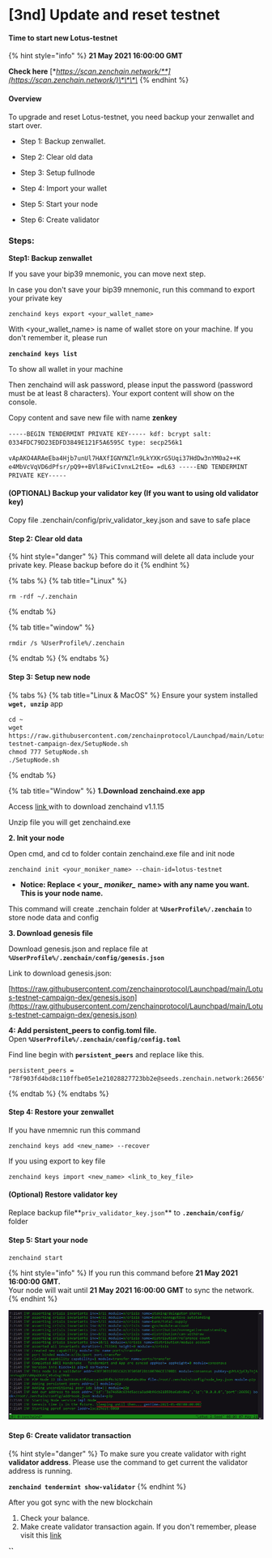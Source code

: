 # \[3nd\] Update and reset testnet



#### Time to start new Lotus-testnet

{% hint style="info" %}
**21 May 2021 16:00:00 GMT**

**Check here** [**https://scan.zenchain.network/**](https://scan.zenchain.network/)\*\*\*\*
{% endhint %}

#### Overview <a id="download-the-genesis-file"></a>

To upgrade and reset Lotus-testnet, you need backup your zenwallet and start over.  

+ Step 1: Backup zenwallet.

+ Step 2: Clear old data

+ Step 3: Setup fullnode

+ Step 4: Import your wallet

+ Step 5: Start your node 

+ Step 6: Create validator

### Steps:

**Step1: Backup zenwallet**

If you save your bip39 mnemonic, you can move next step.

In case you don't save your bip39 mnemonic, run this command to export your private key

```text
zenchaind keys export <your_wallet_name>
```

With &lt;your\_wallet\_name&gt; is name of wallet store on your machine. If you don't remember it, please run 

**`zenchaind keys list`** 

To show all wallet in your machine

Then zenchaind will ask password, please input the password \(password must be at least 8 characters\). Your export content will show on the console. 

Copy content and save new file with name **zenkey**

`-----BEGIN TENDERMINT PRIVATE KEY----- kdf: bcrypt salt: 0334FDC79D23EDFD3849E121F5A6595C type: secp256k1`

`vApAKO4ARAeEba4Hjb7unUl7HAXfIGNYNZln9LkYXKrG5Uqi37HdDw3nYM0a2++K e4MbVcVqVD6dPfsr/pQ9++BVl8FwiCIvnxL2tEo= =dL63 -----END TENDERMINT PRIVATE KEY-----`

#### \(OPTIONAL\) Backup your validator key \(If you want to using old validator key\) <a id="download-the-genesis-file"></a>

Copy file .zenchain/config/priv\_validator\_key.json and save to safe place

#### Step 2: Clear old data <a id="download-the-genesis-file"></a>

{% hint style="danger" %}
This command will delete all data include your private key. Please backup before do it
{% endhint %}

{% tabs %}
{% tab title="Linux" %}
```text
rm -rdf ~/.zenchain
```
{% endtab %}

{% tab title="window" %}
```text
rmdir /s %UserProfile%/.zenchain
```
{% endtab %}
{% endtabs %}



#### Step 3: Setup new node

{% tabs %}
{% tab title="Linux & MacOS" %}
Ensure your system installed **`wget, unzip`** app

```text
cd ~
wget https://raw.githubusercontent.com/zenchainprotocol/Launchpad/main/Lotus-testnet-campaign-dex/SetupNode.sh
chmod 777 SetupNode.sh
./SetupNode.sh
```
{% endtab %}

{% tab title="Window" %}
**1.Download zenchaind.exe app**

Access [link ](https://raw.githubusercontent.com/zenchainprotocol/Launchpad/main/build/v1.1.5/build-windows-amd64.zip)with to download zenchaind v1.1.15

Unzip file you will get zenchaind.exe

**2. Init your node**

Open cmd, and cd to folder contain zenchaind.exe file and init node

```text
zenchaind init <your_moniker_name> --chain-id=lotus-testnet
```

* **Notice: Replace &lt; your\_** _**moniker\_**_ **name&gt; with any name you want. This is your node name.** 

This command will create .zenchain folder at **`%UserProfile%/.zenchain`** to store node data and config

**3. Download genesis file**

Download genesis.json and replace file at **`%UserProfile%/.zenchain/config/genesis.json`**

Link to download genesis.json: 

[https://raw.githubusercontent.com/zenchainprotocol/Launchpad/main/Lotus-testnet-campaign-dex/genesis.json](https://raw.githubusercontent.com/zenchainprotocol/Launchpad/main/Lotus-testnet-campaign-dex/genesis.json)

**4: Add persistent\_peers to config.toml file.**   
Open **`%UserProfile%/.zenchain/config/config.toml`**

 Find line begin with **`persistent_peers`** and replace like this. 

```text
persistent_peers = "78f903fd4bd8c110ffbe05e1e21028827723bb2e@seeds.zenchain.network:26656"
```
{% endtab %}
{% endtabs %}

#### Step 4: Restore your zenwallet  <a id="download-the-genesis-file"></a>

If you have nmemnic run this command

```text
zenchaind keys add <new_name> --recover
```

If you using export to key file 

```text
zenchaind keys import <new_name> <link_to_key_file>
```

#### \(Optional\) Restore validator key

Replace backup file**`priv_validator_key.json`** to **`.zenchain/config/`** folder

#### Step 5: Start your node

```text
zenchaind start
```

{% hint style="info" %}
If you run this command before **21 May 2021 16:00:00 GMT.**   
Your node will wait until **21 May 2021 16:00:00 GMT** to sync the network.
{% endhint %}

![](../.gitbook/assets/image%20%2823%29.png)

#### Step 6: Create validator transaction

{% hint style="danger" %}
To make sure you create validator with right **validator address**. Please use the command to get current the validator address is running. 

**`zenchaind tendermint show-validator`**
{% endhint %}

After you got sync with the new blockchain 

1. Check your balance.
2. Make create validator transaction again. If you don't remember, please visit this [link](../network/validators/creating-a-validator.md)

**\`\`**

